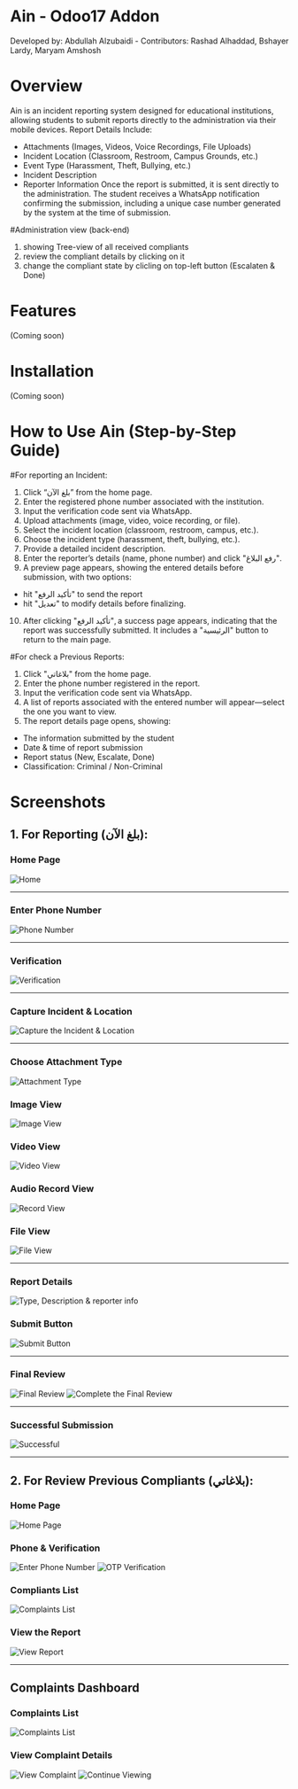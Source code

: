 # Ain - Odoo17 Addon
Developed by: Abdullah Alzubaidi - Contributors: Rashad Alhaddad, Bshayer Lardy, Maryam Amshosh

# Overview
Ain is an incident reporting system designed for educational institutions, allowing students to submit reports directly to the administration via their mobile devices.
Report Details Include:
- Attachments (Images, Videos, Voice Recordings, File Uploads)
- Incident Location (Classroom, Restroom, Campus Grounds, etc.)
- Event Type (Harassment, Theft, Bullying, etc.)
- Incident Description
- Reporter Information
Once the report is submitted, it is sent directly to the administration.
The student receives a WhatsApp notification confirming the submission, including a unique case number generated by the system at the time of submission.

#Administration view (back-end)
1. showing Tree-view of all received compliants
2. review the compliant details by clicking on it
3. change the compliant state by clicling on top-left button (Escalaten & Done)


# Features
(Coming soon)


# Installation
(Coming soon)


# How to Use Ain (Step-by-Step Guide)

#For reporting an Incident:
1. Click “بلغ الآن” from the home page.
2. Enter the registered phone number associated with the institution.
3. Input the verification code sent via WhatsApp.
4. Upload attachments (image, video, voice recording, or file).
5. Select the incident location (classroom, restroom, campus, etc.).
6. Choose the incident type (harassment, theft, bullying, etc.).
7. Provide a detailed incident description.
8. Enter the reporter’s details (name, phone number) and click "رفع البلاغ".
9. A preview page appears, showing the entered details before submission, with two options:
- hit "تأكيد الرفع" to send the report
- hit "تعديل" to modify details before finalizing.
10. After clicking "تأكيد الرفع", a success page appears, indicating that the report was successfully submitted. It includes a "الرئيسية" button to return to the main page.

#For check a Previous Reports:
1. Click "بلاغاتي" from the home page.
2. Enter the phone number registered in the report.
3. Input the verification code sent via WhatsApp.
4. A list of reports associated with the entered number will appear—select the one you want to view.
5. The report details page opens, showing:
- The information submitted by the student
- Date & time of report submission
- Report status (New, Escalate, Done)
- Classification: Criminal / Non-Criminal

# Screenshots
## 1. For Reporting (بلغ الآن):

### Home Page
![Home](https://github.com/user-attachments/assets/66d5df64-5148-44db-9e94-79da79dd7136)

---

### Enter Phone Number
![Phone Number](https://github.com/user-attachments/assets/8767f57b-cccc-4605-b39f-1098cd818ae0)

---

### Verification
![Verification](https://github.com/user-attachments/assets/619a379d-37c4-4588-a3eb-9efc742a975f)

---

### Capture Incident & Location
![Capture the Incident & Location](https://github.com/user-attachments/assets/4e22ee17-a965-4473-ac52-64aee0f0019a)

---

### Choose Attachment Type
  ![Attachment Type](https://github.com/user-attachments/assets/0e5100a6-4d81-4476-8ad0-09aa190f8c9f)

### Image View
  ![Image View](https://github.com/user-attachments/assets/d8bdbcea-734e-4f00-9a68-97bc0c80caed)

### Video View
  ![Video View](https://github.com/user-attachments/assets/55863e00-9582-45e7-a171-d709110b8e3d)

### Audio Record View
  ![Record View](https://github.com/user-attachments/assets/4ff713af-0312-4a7a-992f-a3000c82d73c)

### File View
  ![File View](https://github.com/user-attachments/assets/dc17836a-de6b-4401-9efd-b1fc6c6205aa)

---

### Report Details
  ![Type, Description & reporter info](https://github.com/user-attachments/assets/0658420f-2816-46f9-9264-4de55c630216)

### Submit Button
  ![Submit Button](https://github.com/user-attachments/assets/39447d61-7958-4114-92b4-c2cb68c77b3a)

---

### Final Review
  ![Final Review](https://github.com/user-attachments/assets/f2c216e7-82cd-4e38-9fb5-3231cb5f6c1b)
  ![Complete the Final Review](https://github.com/user-attachments/assets/19c6da73-2adf-4323-adfb-b19df93332f0)

---

### Successful Submission
![Successful](https://github.com/user-attachments/assets/ac947b08-3659-4dde-ae54-dc9bdaf65a74)

---

## 2. For Review Previous Compliants (بلاغاتي):

### Home Page
![Home Page](https://github.com/user-attachments/assets/d8c45725-5b87-4566-bfce-5d416783baf9)

### Phone & Verification
 ![Enter Phone Number](https://github.com/user-attachments/assets/d5799c9f-e4f0-42ba-8f71-47bbb4a08aec)
  ![OTP Verification](https://github.com/user-attachments/assets/9b1efb97-c5f6-40fc-b3ae-076c4d1adef1)

### Compliants List
![Complaints List](https://github.com/user-attachments/assets/1781e15b-8972-439f-a8c7-bfdce090dd9a)

### View the Report
![View Report](https://github.com/user-attachments/assets/6708e3d5-714c-4804-b5ca-21abcc8f9551)

---
## Complaints Dashboard

### Complaints List
![Complaints List](https://github.com/user-attachments/assets/8f710710-0847-4269-9bcb-5d02476aded1)

### View Complaint Details
![View Complaint](https://github.com/user-attachments/assets/a29440fe-2817-42a0-a2d5-924003f03be7)
![Continue Viewing](https://github.com/user-attachments/assets/0739988c-25bf-4b9a-9ea6-b995681b0247)
